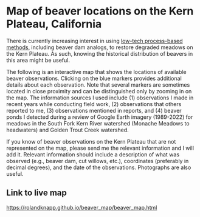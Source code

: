 # Map of beaver locations on the Kern Plateau, California

There is currently increasing interest in using [low-tech process-based methods](http://lowtechpbr.restoration.usu.edu), including beaver dam analogs, to restore degraded meadows on the Kern Plateau. As such, knowing the historical distribution of beavers in this area might be useful.

The following is an interactive map that shows the locations of available beaver observations. Clicking on the blue markers provides additional details about each observation. Note that several markers are sometimes located in close proximity and can be distinguished only by zooming in on the map. The information sources I used include (1) observations I made in recent years while conducting field work, (2) observations that others reported to me, (3) observations mentioned in reports, and (4) beaver ponds I detected during a review of Google Earth imagery (1989-2022) for meadows in the South Fork Kern River watershed (Monache Meadows to headwaters) and Golden Trout Creek watershed.

If you know of beaver observations on the Kern Plateau that are not represented on the map, please send me the relevant information and I will add it. Relevant information should include a description of what was observed (e.g., beaver dam, cut willows, etc.), coordinates (preferably in decimal degrees), and the date of the observations. Photographs are also useful. 

## Link to live map

<https://rolandknapp.github.io/beaver_map/beaver_map.html>
